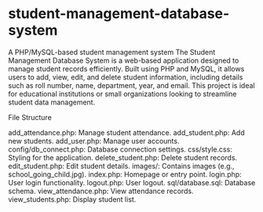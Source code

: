 # student-management-database-system
A PHP/MySQL-based student management system
The Student Management Database System is a web-based application designed to manage student records efficiently. Built using PHP and MySQL, it allows users to add, view, edit, and delete student information, including details such as roll number, name, department, year, and email. This project is ideal for educational institutions or small organizations looking to streamline student data management.

File Structure

add_attendance.php: Manage student attendance.
add_student.php: Add new students.
add_user.php: Manage user accounts.
config/db_connect.php: Database connection settings.
css/style.css: Styling for the application.
delete_student.php: Delete student records.
edit_student.php: Edit student details.
images/: Contains images (e.g., school_going_child.jpg).
index.php: Homepage or entry point.
login.php: User login functionality.
logout.php: User logout.
sql/database.sql: Database schema.
view_attendance.php: View attendance records.
view_students.php: Display student list.
